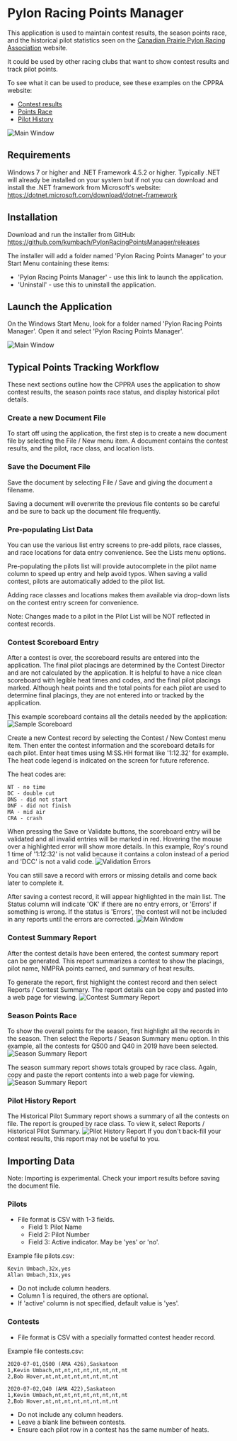 # Pylon Racing Points Manager
This application is used to maintain contest results, the season points race,
and the historical pilot statistics seen on the [Canadian Prairie Pylon Racing Association](http://cppra.org) website. 

It could be used by other racing clubs that want to show contest results 
and track pilot points.

To see what it can be used to produce, see these examples on the CPPRA website:
* [Contest results](http://www.cppra.org/a/cppra.org/main/results/calgary-q500-july-21-2018)
* [Points Race](https://sites.google.com/a/cppra.org/main/history/2018/q500-points)
* [Pilot History](http://www.cppra.org/pilot-stats)

![Main Window](UserGuide/main-saved-record.png)

## Requirements
Windows 7 or higher and .NET Framework 4.5.2 or higher. Typically .NET 
will already be installed on your system but if not you can 
download and install the .NET framework from Microsoft's website:
https://dotnet.microsoft.com/download/dotnet-framework

## Installation
Download and run the installer from GitHub: https://github.com/kumbach/PylonRacingPointsManager/releases

The installer will add a folder named 'Pylon Racing Points Manager' to your Start Menu containing these items:
* 'Pylon Racing Points Manager' - use this link to launch the application.
* 'Uninstall' - use this to uninstall the application.

## Launch the Application
On the Windows Start Menu, look for a folder named 'Pylon Racing Points Manager'. Open it and select 'Pylon Racing Points Manager'.

![Main Window](UserGuide/start-menu-folder.png)

## Typical Points Tracking Workflow
These next sections outline how the CPPRA uses the application to show contest results, the season points race status, and display historical pilot details.

### Create a new Document File
To start off using the application, the first step is to create a new document file by selecting the File / New menu item. A document contains the contest results, and the pilot, race class, and location lists.

### Save the Document File
Save the document by selecting File / Save and giving the document a filename. 

Saving a document will overwrite the previous file contents so be careful and be sure to back up the document file frequently. 

### Pre-populating List Data
You can use the various list entry screens to pre-add pilots, race classes, and race locations for data entry convenience. See the Lists menu options.

Pre-populating the pilots list will provide autocomplete in the pilot name column to speed up entry and help avoid typos. When saving a valid contest, pilots are automatically added to the pilot list. 

Adding race classes and locations makes them available via drop-down lists on the contest entry screen for convenience.

Note: Changes made to a pilot in the Pilot List will be NOT reflected in contest records.
 
### Contest Scoreboard Entry
After a contest is over, the scoreboard results are entered into the 
application. The final pilot placings are determined by the Contest 
Director and are not calculated by the application. It is helpful 
to have a nice clean scoreboard with legible heat times and codes, 
and the final pilot placings marked. Although heat points and the 
total points for each pilot are used to determine final placings, they
are not entered into or tracked by the application.

This example scoreboard contains all the details needed by the application: 
![Sample Scoreboard](UserGuide/sample-scoreboard.jpg)

Create a new Contest record by selecting the Contest / New Contest 
menu item. Then enter the contest information and the scoreboard details
for each pilot. Enter heat times using M:SS.HH format like '1:12.32' for
example. The heat code legend is indicated on the screen for future reference.

The heat codes are:
```
NT - no time
DC - double cut
DNS - did not start
DNF - did not finish
MA - mid air
CRA - crash
```
When pressing the Save or Validate buttons, the scoreboard entry will be validated 
and all invalid entries will be marked in red. Hovering the mouse over a highlighted 
error will show more details. In this example, Roy's round 1 time of '1:12:32' is 
not valid because it contains a colon instead of a period and 'DCC' is not a valid 
code. 
![Validation Errors](UserGuide/validation-failed.png)

You can still save a record with errors or missing details and come back later 
to complete it.

After saving a contest record, it will appear highlighted in the main 
list. The Status column will indicate 'OK' if there are no entry errors,
or 'Errors' if something is wrong. If the status is 'Errors', the contest
will not be included in any reports until the errors are corrected.
![Main Window](UserGuide/main-saved-record.png)

### Contest Summary Report
After the contest details have been entered, the contest summary report 
can be generated. This report summarizes a contest to show the placings, 
pilot name, NMPRA points earned, and summary of heat results. 

To generate the report, first highlight the contest record and then 
select Reports / Contest Summary. The report details can be copy and 
pasted into a web page for viewing.
![Contest Summary Report](UserGuide/contest-summary-report.png)

### Season Points Race
To show the overall points for the season, first highlight all the
 records in the season. Then select the Reports / Season Summary menu 
 option. In this example, all the contests for Q500 and Q40 in 2019 have 
 been selected.
![Season Summary Report](UserGuide/main-season-selected.png)

The season summary report shows totals grouped by race class. Again, 
copy and paste the report contents into a web page for viewing.
![Season Summary Report](UserGuide/season-summary-report.png)

### Pilot History Report
The Historical Pilot Summary report shows a summary of all the 
contests on file. The report is grouped by race class. To view it, 
select Reports / Historical Pilot Summary. 
![Pilot History Report](UserGuide/pilot-history-report.png)
If you don't back-fill your contest results, this report may not be useful to you.

## Importing Data

Note: Importing is experimental. Check your import results before 
saving the document file.
### Pilots
* File format is CSV with 1-3 fields.
    * Field 1: Pilot Name
    * Field 2: Pilot Number
    * Field 3: Active indicator. May be 'yes' or 'no'.

Example file pilots.csv:
```
Kevin Umbach,32x,yes
Allan Umbach,31x,yes
```
* Do not include column headers.
* Column 1 is required, the others are optional.
* If 'active' column is not specified, default value is 'yes'.

### Contests
* File format is CSV with a specially formatted contest header record.

Example file contests.csv:
```
2020-07-01,Q500 (AMA 426),Saskatoon
1,Kevin Umbach,nt,nt,nt,nt,nt,nt,nt,nt
2,Bob Hover,nt,nt,nt,nt,nt,nt,nt,nt

2020-07-02,Q40 (AMA 422),Saskatoon
1,Kevin Umbach,nt,nt,nt,nt,nt,nt,nt,nt
2,Bob Hover,nt,nt,nt,nt,nt,nt,nt,nt
```
* Do not include any column headers.
* Leave a blank line between contests.
* Ensure each pilot row in a contest has the same number of heats.




